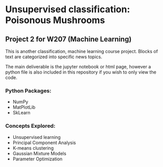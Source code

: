 # Unsupervised classification: Poisonous Mushrooms

## Project 2 for W207 (Machine Learning)

This is another classification, machine learning course project. Blocks of text are categorized into specific news topics. 

The main deliverable is the jupyter notebook or html page, however a python file is also included in this repository if you wish to only view the code.

### Python Packages:
* NumPy
* MatPlotLib
* SkLearn

### Concepts Explored:
* Unsupervised learning
* Principal Component Analysis
* K-means clustering
* Gaussian Mixture Models
* Parameter Optimization